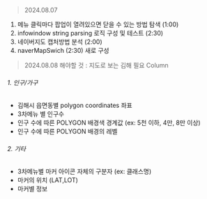 
> 2024.08.07

1. 메뉴 클릭마다 팝업이 열려있으면 닫을 수 있는 방법 탐색 (1:00)
2. infowindow string parsing 로직 구성 및 테스트 (2:30)
3. 네이버지도 캡처방법 분석 (2:00)
4. naverMapSwich (2:30) 새로 구성



> 2024.08.08 해야할 것 : 지도로 보는 김해 필요 Column

###### 1. 인구/가구
- 김해시 읍면동별 polygon coordinates 좌표
- 3차메뉴 별 인구수 
- 인구 수에 따른 POLYGON 배경색 경계값 (ex: 5천 이하, 4만, 8만 이상)
- 인구 수에 따른 POLYGON 배경의 레벨  
###### 2. 기타
- 3차메뉴별 마커 아이콘 자체의 구분자 (ex: 클래스명)
- 마커의 위치 (LAT,LOT)
- 마커별 정보